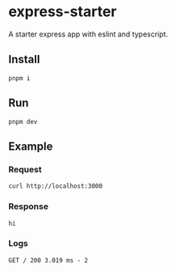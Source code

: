 # express-starter
A starter express app with eslint and typescript.

## Install
```
pnpm i
```


## Run
```
pnpm dev
```


## Example

### Request
```
curl http://localhost:3000
```

### Response 
`hi`

### Logs
`GET / 200 3.019 ms - 2`


